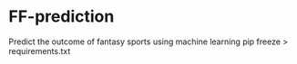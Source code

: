 # FF-prediction
Predict the outcome of fantasy sports using machine learning
pip freeze > requirements.txt
